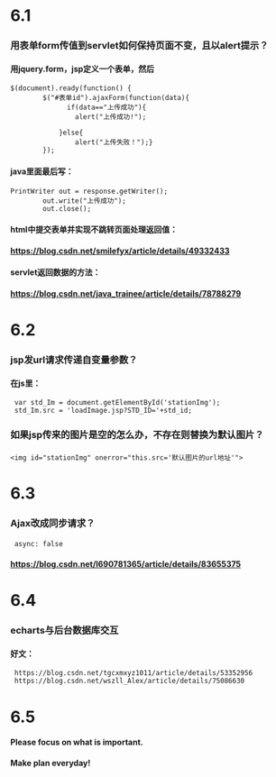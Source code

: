 # 6.1
### 用表单form传值到servlet如何保持页面不变，且以alert提示？
#### 用jquery.form，jsp定义一个表单，然后
    $(document).ready(function() {
	        $("#表单id").ajaxForm(function(data){
	              if(data=="上传成功"){
                    alert("上传成功!");
                   
                }else{
                    alert("上传失败！");}
	        });	
#### java里面最后写：
	PrintWriter out = response.getWriter();
            out.write("上传成功");
            out.close();

#### html中提交表单并实现不跳转页面处理返回值：
#### https://blog.csdn.net/smilefyx/article/details/49332433
#### servlet返回数据的方法：
#### https://blog.csdn.net/java_trainee/article/details/78788279

# 6.2
### jsp发url请求传递自变量参数？
#### 在js里：
     var std_Im = document.getElementById('stationImg');
     std_Im.src = 'loadImage.jsp?STD_ID='+std_id;

### 如果jsp传来的图片是空的怎么办，不存在则替换为默认图片？
#### 
    <img id="stationImg" onerror="this.src='默认图片的url地址'">
# 6.3
### Ajax改成同步请求？
#### 
     async: false
#### https://blog.csdn.net/l690781365/article/details/83655375
# 6.4
### echarts与后台数据库交互
#### 好文：
     https://blog.csdn.net/tgcxmxyz1011/article/details/53352956
     https://blog.csdn.net/wszll_Alex/article/details/75086630
# 6.5
#### Please focus on what is important.
#### Make plan everyday!